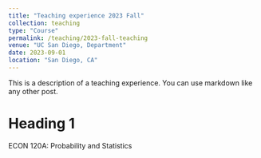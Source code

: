 ```yaml
---
title: "Teaching experience 2023 Fall"
collection: teaching
type: "Course"
permalink: /teaching/2023-fall-teaching
venue: "UC San Diego, Department"
date: 2023-09-01
location: "San Diego, CA"
---
```


This is a description of a teaching experience. You can use markdown like any other post.

Heading 1
======
ECON 120A: Probability and Statistics